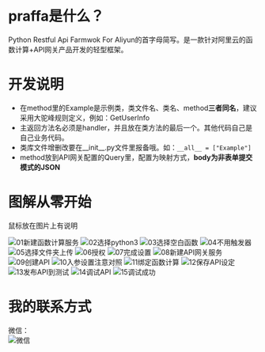 # praffa是什么？
Python Restful Api Farmwok For Aliyun的首字母简写。是一款针对阿里云的函数计算+API网关产品开发的轻型框架。  

# 开发说明
* 在method里的Example是示例类，类文件名、类名、method**三者同名**，建议采用大驼峰规则定义，例如：GetUserInfo  
* 主返回方法名必须是handler，并且放在类方法的最后一个。其他代码自己是自己业务代码。  
* 类库文件增删改要在__init__.py文件里报备哦。如：`__all__ = ["Example"]`  
* method放到API网关配置的Query里，配置为映射方式，**body为非表单提交模式的JSON**  

# 图解从零开始  
鼠标放在图片上有说明  

![01新建函数计算服务](https://cdn.yongdaoyun.com/pub/images/praffa/01.png "01新建函数计算服务")
![02选择python3](https://cdn.yongdaoyun.com/pub/images/praffa/02.png "02选择python3")
![03选择空白函数](https://cdn.yongdaoyun.com/pub/images/praffa/03.png "03选择空白函数")
![04不用触发器](https://cdn.yongdaoyun.com/pub/images/praffa/04.png "04不用触发器")
![05选择文件夹上传](https://cdn.yongdaoyun.com/pub/images/praffa/05.png "05选择文件夹上传")
![06授权](https://cdn.yongdaoyun.com/pub/images/praffa/06.png "06授权")
![07完成设置](https://cdn.yongdaoyun.com/pub/images/praffa/07.png "07完成设置")
![08新建API网关服务](https://cdn.yongdaoyun.com/pub/images/praffa/08.png "08新建API网关服务")
![09创建API](https://cdn.yongdaoyun.com/pub/images/praffa/09.png "09创建API")
![10入参设置注意对照](https://cdn.yongdaoyun.com/pub/images/praffa/10.png "10入参设置注意对照")
![11绑定函数计算](https://cdn.yongdaoyun.com/pub/images/praffa/11.png "11绑定函数计算")
![12保存API设定](https://cdn.yongdaoyun.com/pub/images/praffa/12.png "12保存API设定")
![13发布API到测试](https://cdn.yongdaoyun.com/pub/images/praffa/13.png "13发布API到测试")
![14调试API](https://cdn.yongdaoyun.com/pub/images/praffa/14.png "14调试API")
![15调试成功](https://cdn.yongdaoyun.com/pub/images/praffa/15.png "15调试成功")  
# 我的联系方式
微信：  
![微信](https://cdn.yongdaoyun.com/pub/images/praffa/wx.jpg "微信") 